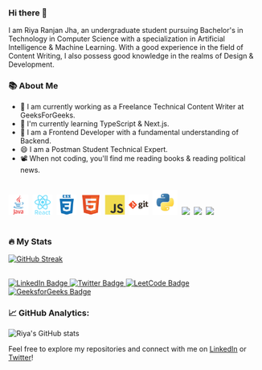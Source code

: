 ### Hi there 👋

I am Riya Ranjan Jha, an undergraduate student pursuing Bachelor's in Technology in Computer Science with a specialization in Artificial Intelligence & Machine Learning. With a good experience in the field of Content Writing, I also possess good knowledge in the realms of Design & Development. 


### :books: About Me

- 🔭 I am currently working as a Freelance Technical Content Writer at GeeksForGeeks.
- 🌱 I'm currently learning TypeScript & Next.js.
- 🚀 I am a Frontend Developer with a fundamental understanding of Backend.
- 😄 I am a Postman Student Technical Expert.
- 📽️ When not coding, you'll find me reading books & reading political news.


<br>
<!-- Languages & Tools Section -->
<div>
  <img src="https://github.com/devicons/devicon/blob/master/icons/java/java-original-wordmark.svg" title="Java" alt="Java" width="40" height="40"/>&nbsp;
  <img src="https://github.com/devicons/devicon/blob/master/icons/react/react-original-wordmark.svg" title="React" alt="React" width="40" height="40"/>&nbsp;
  <img src="https://github.com/devicons/devicon/blob/master/icons/css3/css3-plain-wordmark.svg" title="CSS3" alt="CSS" width="40" height="40"/>&nbsp;
  <img src="https://github.com/devicons/devicon/blob/master/icons/html5/html5-original.svg" title="HTML5" alt="HTML" width="40" height="40"/>&nbsp;
  <img src="https://github.com/devicons/devicon/blob/master/icons/javascript/javascript-original.svg" title="JavaScript" alt="JavaScript" width="40" height="40"/>&nbsp;
  <img src="https://github.com/devicons/devicon/blob/master/icons/git/git-original-wordmark.svg" title="Git" alt="Git" width="40" height="40"/>&nbsp;
  <img width=50px src="https://raw.githubusercontent.com/github/explore/80688e429a7d4ef2fca1e82350fe8e3517d3494d/topics/python/python.png">&nbsp;
  <img width=50px src="https://upload.wikimedia.org/wikipedia/commons/1/18/C_Programming_Language.svg">&nbsp;
  <img width=50px src="https://brandslogos.com/wp-content/uploads/images/large/java-logo-1.png">&nbsp;
  <img width=50px src="https://redux.js.org/img/redux.svg">&nbsp;


</div>

<br>
<!-- My Stats Section -->

###  :fire: My Stats 

[![GitHub Streak](https://github-readme-streak-stats.herokuapp.com?user=riya-rjha&theme=dark)](https://git.io/streak-stats)

<br>
<!-- Learning & Projects Section -->


<div id="badges">
  <a href="www.linkedin.com/in/riya-ranjan-jha-751688249">
    <img src="https://img.shields.io/badge/LinkedIn-blue?style=for-the-badge&logo=linkedin&logoColor=white" alt="LinkedIn Badge"/>
  </a>
  <a href="https://twitter.com/RiyaJha25892">
    <img src="https://img.shields.io/badge/Twitter-blue?style=for-the-badge&logo=twitter&logoColor=white" alt="Twitter Badge"/>
  </a>
  <!-- LeetCode Badge -->
  <a href="https://leetcode.com/riya-rjha/" target="_blank">
    <img src="https://img.shields.io/badge/LeetCode-FFA116?style=for-the-badge&logo=leetcode&logoColor=black" alt="LeetCode Badge"/>
  </a>
  <!-- GeeksforGeeks Badge -->
  <a href="https://auth.geeksforgeeks.org/user/riyarjha/?utm_source=geeksforgeeks&utm_medium=my_profile&utm_campaign=auth_user" target="_blank">
    <img src="https://img.shields.io/badge/GeeksforGeeks-0F9D58?style=for-the-badge&logo=geeksforgeeks&logoColor=white" alt="GeeksforGeeks Badge"/>
  </a>
</div>


### :chart_with_upwards_trend: GitHub Analytics:

![Riya's GitHub stats](https://github-readme-stats.vercel.app/api?username=riya-rjha&show_icons=true&theme=dark)


Feel free to explore my repositories and connect with me on [LinkedIn](www.linkedin.com/in/riya-ranjan-jha-751688249) or [Twitter](https://twitter.com/RiyaJha25892)!

